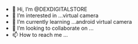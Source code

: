 - 👋 Hi, I’m @DEXDIGITALSTORE
- 👀 I’m interested in ...virtual camera
- 🌱 I’m currently learning ...android virtual camera
- 💞️ I’m looking to collaborate on ...
- 📫 How to reach me ...

<!---
DEXDIGITALSTORE/DEXDIGITALSTORE is a ✨ special ✨ repository because its `README.md` (this file) appears on your GitHub profile.
You can click the Preview link to take a look at your changes.
--->
